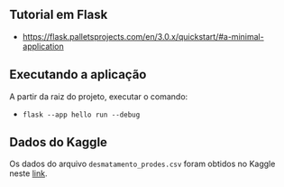 ## Tutorial em Flask

- https://flask.palletsprojects.com/en/3.0.x/quickstart/#a-minimal-application

## Executando a aplicação

A partir da raiz do projeto, executar o comando:

- `flask --app hello run --debug`

## Dados do Kaggle

Os dados do arquivo `desmatamento_prodes.csv` foram obtidos no Kaggle neste [link](https://www.kaggle.com/datasets/fidelissauro/desmatamento-brasil).
